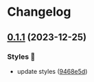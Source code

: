 # Changelog

## [0.1.1](https://github.com/hbstack/syntax-highlighting/compare/styles/modus-vivendi/v0.1.0...styles/modus-vivendi/v0.1.1) (2023-12-25)


### Styles 🎨

* update styles ([9468e5d](https://github.com/hbstack/syntax-highlighting/commit/9468e5d054f6c1775a1966bcf308506cebd2f804))
